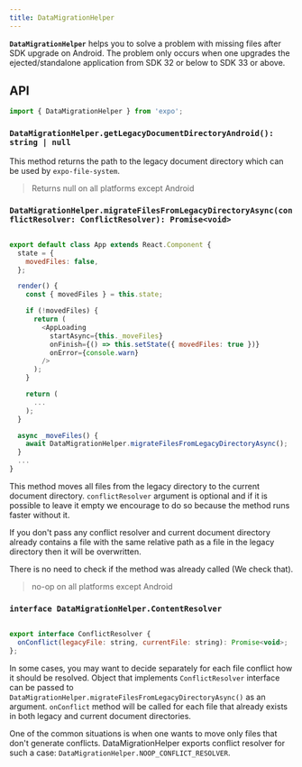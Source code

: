 ```yaml
---
title: DataMigrationHelper
---
```


**`DataMigrationHelper`** helps you to solve a problem with missing files after SDK upgrade on Android.
The problem only occurs when one upgrades the ejected/standalone application from SDK 32 or below to SDK 33 or above.

## API

```js
import { DataMigrationHelper } from 'expo';
```

### `DataMigrationHelper.getLegacyDocumentDirectoryAndroid(): string | null`

This method returns the path to the legacy document directory which can be used by `expo-file-system`.

> Returns null on all platforms except Android

### `DataMigrationHelper.migrateFilesFromLegacyDirectoryAsync(conflictResolver: ConflictResolver): Promise<void>`

```js

export default class App extends React.Component {
  state = {
    movedFiles: false,
  };

  render() {
    const { movedFiles } = this.state;

    if (!movedFiles) {
      return (
        <AppLoading
          startAsync={this._moveFiles}
          onFinish={() => this.setState({ movedFiles: true })}
          onError={console.warn}
        />
      );
    }

    return (
      ...
    );
  }

  async _moveFiles() {
    await DataMigrationHelper.migrateFilesFromLegacyDirectoryAsync();
  }
  ...
}

```

This method moves all files from the legacy directory to the current document directory. 
`conflictResolver` argument is optional and if it is possible to leave it empty we encourage to do so because the method runs faster without it.

 If you don't pass any conflict resolver and current document directory already contains a file with the same relative path as a file in the legacy directory then it will be overwritten.

 There is no need to check if the method was already called (We check that).

> no-op on all platforms except Android

### `interface DataMigrationHelper.ContentResolver`

```js

export interface ConflictResolver {
  onConflict(legacyFile: string, currentFile: string): Promise<void>;
};

```

In some cases, you may want to decide separately for each file conflict how it should be resolved.
Object that implements `ConflictResolver` interface can be passed to `DataMigrationHelper.migrateFilesFromLegacyDirectoryAsync()` as an argument.
`onConflict` method will be called for each file that already exists in both legacy and current document directories. 

One of the common situations is when one wants to move only files that don't generate conflicts. 
DataMigrationHelper exports conflict resolver for such a case: `DataMigrationHelper.NOOP_CONFLICT_RESOLVER`.